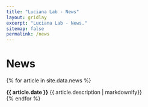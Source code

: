 ```yaml
---
title: "Luciana Lab - News"
layout: gridlay
excerpt: "Luciana Lab - News."
sitemap: false
permalink: /news
---
```


# News


{% for article in site.data.news %}
<div class="well">
<b>{{ article.date }}</b>
{{ article.description | markdownify}}
</div>
{% endfor %}
